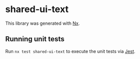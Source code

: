 # shared-ui-text

This library was generated with [Nx](https://nx.dev).

## Running unit tests

Run `nx test shared-ui-text` to execute the unit tests via [Jest](https://jestjs.io).
